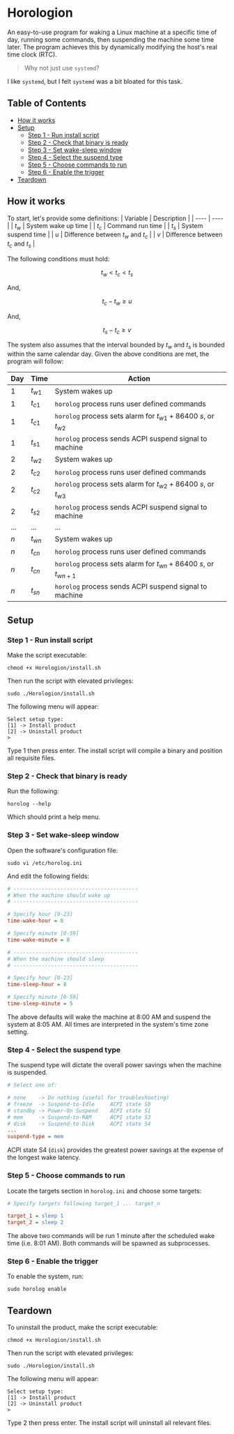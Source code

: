 # Horologion
An easy-to-use program for waking a Linux machine at a specific time of day, running some commands, then
suspending the machine some time later. The program achieves this by dynamically modifying the host's real
time clock (RTC).
> Why not just use `systemd`?

I like `systemd`, but I felt `systemd` was a bit bloated for this task.
## Table of Contents
- [How it works](#how-it-works)
- [Setup](#setup)
  - [Step 1 - Run install script](#step-1---run-install-script)
  - [Step 2 - Check that binary is ready](#step-2---check-that-binary-is-ready)
  - [Step 3 - Set wake-sleep window](#step-3---set-wake-sleep-window)
  - [Step 4 - Select the suspend type](#step-4---select-the-suspend-type)
  - [Step 5 - Choose commands to run](#step-5---choose-commands-to-run)
  - [Step 6 - Enable the trigger](#step-6---enable-the-trigger)
- [Teardown](#teardown)
## How it works
To start, let's provide some definitions:
| Variable | Description |
| ---- | ---- |
| $t_w$ | System wake up time |
| $t_c$ | Command run time |
| $t_s$ | System suspend time |
| $u$ | Difference between $t_w$ and $t_c$ |
| $v$ | Difference between $t_c$ and $t_s$ |

The following conditions must hold:

$$
t_w < t_c < t_s
$$

And,

$$
t_c - t_w \geq u
$$

And,

$$
t_s - t_c \geq v
$$

The system also assumes that the interval bounded by $t_w$ and $t_s$ is bounded within the same calendar day.
Given the above conditions are met, the program will follow:

| Day | Time   | Action |
| --- | ------ | ------ |
| $1$ | $t_{w1}$ | System wakes up |
| $1$ | $t_{c1}$ | `horolog` process runs user defined commands |
| $1$ | $t_{c1}$ | `horolog` process sets alarm for $t_{w1} + 86400\ s$, or $t_{w2}$ |
| $1$ | $t_{s1}$ | `horolog` process sends ACPI suspend signal to machine |
| $2$ | $t_{w2}$ | System wakes up |
| $2$ | $t_{c2}$ | `horolog` process runs user defined commands |
| $2$ | $t_{c2}$ | `horolog` process sets alarm for $t_{w2} + 86400\ s$, or $t_{w3}$ |
| $2$ | $t_{s2}$ | `horolog` process sends ACPI suspend signal to machine |
| ... | ... | ... |
| $n$ | $t_{wn}$ | System wakes up |
| $n$ | $t_{cn}$ | `horolog` process runs user defined commands |
| $n$ | $t_{cn}$ | `horolog` process sets alarm for $t_{wn} + 86400\ s$, or $t_{wn + 1}$ |
| $n$ | $t_{sn}$ | `horolog` process sends ACPI suspend signal to machine |

## Setup
### Step 1 - Run install script
Make the script executable:
```
chmod +x Horologion/install.sh
```
Then run the script with elevated privileges:
```
sudo ./Horologion/install.sh
```
The following menu will appear:
```
Select setup type:
[1] -> Install product
[2] -> Uninstall product
>
```
Type 1 then press enter. The install script will compile a binary and position all requisite files.
### Step 2 - Check that binary is ready
Run the following:
```
horolog --help
```
Which should print a help menu.
### Step 3 - Set wake-sleep window
Open the software's configuration file:
```
sudo vi /etc/horolog.ini
```
And edit the following fields:
```ini
# ----------------------------------------
# When the machine should wake up
# ----------------------------------------

# Specify hour [0-23]
time-wake-hour = 8

# Specify minute [0-59]
time-wake-minute = 0

# ----------------------------------------
# When the machine should sleep
# ----------------------------------------

# Specify hour [0-23]
time-sleep-hour = 8

# Specify minute [0-59]
time-sleep-minute = 5
```
The above defaults will wake the machine at 8:00 AM and suspend the system at 8:05 AM. All times are
interpreted in the system's time zone setting.
### Step 4 - Select the suspend type
The suspend type will dictate the overall power savings when the machine is suspended.
```ini
# Select one of:

# none    -> Do nothing (useful for troubleshooting)
# freeze  -> Suspend-to-Idle     ACPI state S0
# standby -> Power-On Suspend    ACPI state S1
# mem     -> Suspend-to-RAM      ACPI state S3
# disk    -> Suspend-to-Disk     ACPI state S4
...
suspend-type = mem
```
ACPI state S4 (`disk`) provides the greatest power savings at the expense of the longest wake latency.
### Step 5 - Choose commands to run
Locate the targets section in `horolog.ini` and choose some targets:
```ini
# Specify targets following target_1 ... target_n

target_1 = sleep 1
target_2 = sleep 2
```
The above two commands will be run 1 minute after the scheduled wake time (i.e. 8:01 AM). Both commands will
be spawned as subprocesses.
### Step 6 - Enable the trigger
To enable the system, run:
```
sudo horolog enable
```
## Teardown
To uninstall the product, make the script executable:
```
chmod +x Horologion/install.sh
```
Then run the script with elevated privileges:
```
sudo ./Horologion/install.sh
```
The following menu will appear:
```
Select setup type:
[1] -> Install product
[2] -> Uninstall product
>
```
Type 2 then press enter. The install script will uninstall all relevant files.

